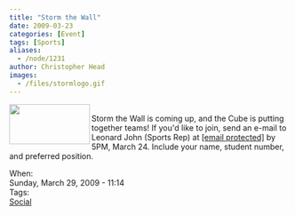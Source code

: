 ```yaml
---
title: "Storm the Wall"
date: 2009-03-23
categories: [Event]
tags: [Sports]
aliases:
  - /node/1231
author: Christopher Head
images:
  - /files/stormlogo.gif
---
```


<div class="field field-name-body field-type-text-with-summary field-label-hidden"><div class="field-items"><div class="field-item even"><p><img src="/files/stormlogo.gif" width="145" height="72" align="left"><br>
Storm the Wall is coming up, and the Cube is putting together teams! If you&apos;d like to join, send an e-mail to Leonard John (Sports Rep) at <a href="/cdn-cgi/l/email-protection#e390938c919790a3978b8680968186cd8082"><span class="__cf_email__" data-cfemail="80f3f0eff2f4f3c0f4e8e5e3f5e2e5aee3e1">[email&#xA0;protected]</span></a> by 5PM, March 24. Include your name, student number, and preferred position.</p>
</div></div></div><div class="field field-name-field-dates field-type-datetime field-label-above"><div class="field-label">When:&#xA0;</div><div class="field-items"><div class="field-item even"><span class="date-display-single">Sunday, March 29, 2009 - 11:14</span></div></div></div>    <footer>
    <div class="field field-name-field-tags field-type-taxonomy-term-reference field-label-above"><div class="field-label">Tags:&#xA0;</div><div class="field-items"><div class="field-item even"><a href="/social">Social</a></div></div></div>      </footer>
